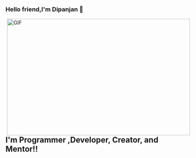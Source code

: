 ### Hello friend,I'm Dipanjan 👋

 <img align="right" alt="GIF" src="" width="500" height="320" />


## I'm Programmer ,Developer, Creator, and Mentor!!
